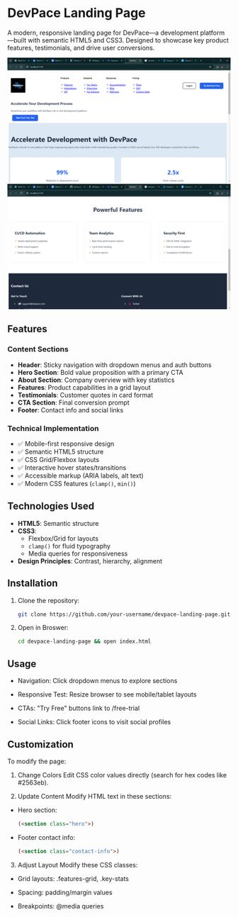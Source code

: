 # DevPace Landing Page

A modern, responsive landing page for DevPace—a development platform—built with semantic HTML5 and CSS3. Designed to showcase key product features, testimonials, and drive user conversions.

![DevPace Landing Page Screenshot](./devpace-screenshot-1.png)
![DevPace Landing Page Screenshot](./devpace-screenshot-2.png)

## Features

### Content Sections
- **Header**: Sticky navigation with dropdown menus and auth buttons
- **Hero Section**: Bold value proposition with a primary CTA
- **About Section**: Company overview with key statistics
- **Features**: Product capabilities in a grid layout
- **Testimonials**: Customer quotes in card format
- **CTA Section**: Final conversion prompt
- **Footer**: Contact info and social links

### Technical Implementation
- ✅ Mobile-first responsive design
- ✅ Semantic HTML5 structure
- ✅ CSS Grid/Flexbox layouts
- ✅ Interactive hover states/transitions
- ✅ Accessible markup (ARIA labels, alt text)
- ✅ Modern CSS features (`clamp()`, `min()`)

## Technologies Used
- **HTML5**: Semantic structure
- **CSS3**:  
  - Flexbox/Grid for layouts
  - `clamp()` for fluid typography
  - Media queries for responsiveness
- **Design Principles**: Contrast, hierarchy, alignment

## Installation
1. Clone the repository:
   ```bash
   git clone https://github.com/your-username/devpace-landing-page.git

2. Open in Broswer:
   ```bash
   cd devpace-landing-page && open index.html

## Usage

  - Navigation: Click dropdown menus to explore sections

  - Responsive Test: Resize browser to see mobile/tablet layouts

  - CTAs: "Try Free" buttons link to /free-trial

  - Social Links: Click footer icons to visit social profiles

## Customization

To modify the page:

1. Change Colors
  Edit CSS color values directly (search for hex codes like #2563eb).

2. Update Content
  Modify HTML text in these sections:

  - Hero section:
    ```html
    (<section class="hero">)

  - Footer contact info:
    ```html
    (<section class="contact-info">)

3. Adjust Layout
  Modify these CSS classes:

  - Grid layouts: .features-grid, .key-stats

  - Spacing: padding/margin values

  - Breakpoints: @media queries


